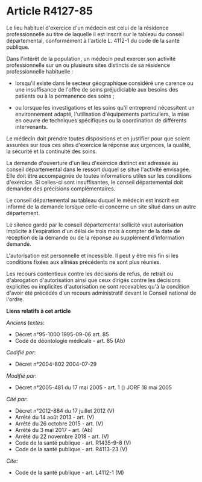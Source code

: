 # Article R4127-85

Le lieu habituel d'exercice d'un médecin est celui de la résidence professionnelle au titre de laquelle il est inscrit sur le
tableau du conseil départemental, conformément à l'article L. 4112-1 du code de la santé publique.

Dans l'intérêt de la population, un médecin peut exercer son activité professionnelle sur un ou plusieurs sites distincts de
sa résidence professionnelle habituelle :

- lorsqu'il existe dans le secteur géographique considéré une carence ou une insuffisance de l'offre de soins préjudiciable
aux besoins des patients ou à la permanence des soins ;

- ou lorsque les investigations et les soins qu'il entreprend nécessitent un environnement adapté, l'utilisation
d'équipements particuliers, la mise en oeuvre de techniques spécifiques ou la coordination de différents intervenants.

Le médecin doit prendre toutes dispositions et en justifier pour que soient assurées sur tous ces sites d'exercice la réponse
aux urgences, la qualité, la sécurité et la continuité des soins.

La demande d'ouverture d'un lieu d'exercice distinct est adressée au conseil départemental dans le ressort duquel se situe
l'activité envisagée. Elle doit être accompagnée de toutes informations utiles sur les conditions d'exercice. Si celles-ci
sont insuffisantes, le conseil départemental doit demander des précisions complémentaires.

Le conseil départemental au tableau duquel le médecin est inscrit est informé de la demande lorsque celle-ci concerne un site
situé dans un autre département.

Le silence gardé par le conseil départemental sollicité vaut autorisation implicite à l'expiration d'un délai de trois mois à
compter de la date de réception de la demande ou de la réponse au supplément d'information demandé.

L'autorisation est personnelle et incessible. Il peut y être mis fin si les conditions fixées aux alinéas précédents ne sont
plus réunies.

Les recours contentieux contre les décisions de refus, de retrait ou d'abrogation d'autorisation ainsi que ceux dirigés
contre les décisions explicites ou implicites d'autorisation ne sont recevables qu'à la condition d'avoir été précédés d'un
recours administratif devant le Conseil national de l'ordre.

**Liens relatifs à cet article**

_Anciens textes_:

  - Décret n°95-1000 1995-09-06 art. 85
  - Code de déontologie médicale - art. 85 (Ab)

_Codifié par_:

  - Décret n°2004-802 2004-07-29

_Modifié par_:

  - Décret n°2005-481 du 17 mai 2005 - art. 1 () JORF 18 mai 2005

_Cité par_:

  - Décret n°2012-884 du 17 juillet 2012 (V)
  - Arrêté du 14 août 2013 - art. (V)
  - Arrêté du 26 octobre 2015 - art. (V)
  - Arrêté du 3 mai 2017 - art. (Ab)
  - Arrêté du 22 novembre 2018 - art. (V)
  - Code de la santé publique - art. R1435-9-8 (V)
  - Code de la santé publique - art. R4113-23 (V)

_Cite_:

  - Code de la santé publique - art. L4112-1 (M)
